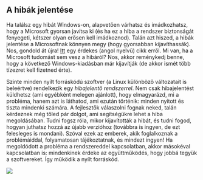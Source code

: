 



<h2>A hibák jelentése</h2>

Ha találsz egy hibát Windows-on, alapvetően várhatsz és imádkozhatsz, hogy a Microsoft gyorsan javítsa ki (és ha ez a hiba a rendszer biztonságát fenyegeti, kétszer olyan erősen kell imádkoznod). Talán azt hiszed, a hibák jelentése a Microsoftnak könnyen megy (hogy gyorsabban kijavíthassák). Nos, gondold át újra! <a href="http://www.oreillynet.com/mac/blog/2002/06/mission_impossible_submitting.html">Itt</a> egy érdekes (angol nyelvű) cikk erről. Mi van, ha a Microsoft tudomást sem vesz a hibáról? Nos, akkor reménykedj benne, hogy a következő Windows-kiadásban már kijavítják (de akkor ismét több tízezret kell fizetned érte).

Szinte minden nyílt forráskódú szoftver (a Linux különböző változatait is beleértve) rendelkezik egy <i>hibajelentő rendszerrel</i>. Nem csak hibajelentést küldhetsz (ami egyébként melegen ajánlott), hogy elmagyarázd, mi a probléma, hanem azt is láthatod, ami ezután történik: minden nyitott és tiszta mindenki számára. A fejlesztők válaszolni fognak neked, talán kérdeznek még tőled pár dolgot, ami segítségükre lehet a hiba megoldásában. Tudni fogsz róla, mikor kijavították a hibát, és tudni fogod, hogyan juthatsz hozzá az újabb verzióhoz (továbbra is ingyen, de ezt felesleges is mondani). Szóval ezek az emberek, akik foglalkoznak a problémáiddal, folyamatosan tájékoztatnak, és mindezt ingyen! Ha megoldódott a probléma a rendszereddel kapcsolatban, akkor másokéval kapcsolatban is: mindenkinek érdeke az együttműködés, hogy jobbá tegyük a szoftvereket. Így működik a nyílt forráskód.

<img src="Images/report_bugs_thumb.png" />




